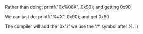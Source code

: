 Rather than doing:
	printf("0x%08X", 0x90);
and getting 0x90

We can just do:
	printf("%#X", 0x90);
and get 0x90

The compiler will add the '0x' if we use the '#' symbol after %. :)
